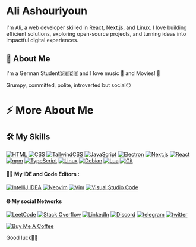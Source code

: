 
# Ali Ashouriyoun

I'm Ali, a web developer skilled in React, Next.js, and Linux. I love building efficient solutions, exploring open-source projects, and turning ideas into impactful digital experiences.




## 🚀 About Me
I'm a German Student🇩🇪🇩🇪 and I love music 🎵 and Movies! 🎥

Grumpy, committed, polite, introverted but social😶

# ⚡️ More About Me

## 🛠 My Skills

[![HTML](https://img.shields.io/badge/HTML-%23E34F26.svg?logo=html5&logoColor=white)](#) [![CSS](https://img.shields.io/badge/CSS-1572B6?logo=css3&logoColor=fff)](#) [![TailwindCSS](https://img.shields.io/badge/Tailwind%20CSS-%2338B2AC.svg?logo=tailwind-css&logoColor=white)](#) [![JavaScript](https://img.shields.io/badge/JavaScript-F7DF1E?logo=javascript&logoColor=000)](#) [![Electron](https://img.shields.io/badge/Electron-2B2E3A?logo=electron&logoColor=fff)](#) [![Next.js](https://img.shields.io/badge/Next.js-black?logo=next.js&logoColor=white)](#) [![React](https://img.shields.io/badge/React-%2320232a.svg?logo=react&logoColor=%2361DAFB)](#) [![npm](https://img.shields.io/badge/npm-CB3837?logo=npm&logoColor=fff)](#) [![TypeScript](https://img.shields.io/badge/TypeScript-3178C6?logo=typescript&logoColor=fff)](#) [![Linux](https://img.shields.io/badge/Linux-FCC624?logo=linux&logoColor=black)](#) [![Debian](https://img.shields.io/badge/Debian-A81D33?logo=debian&logoColor=fff)](#) [![Lua](https://img.shields.io/badge/Lua-%232C2D72.svg?logo=lua&logoColor=white)](#) [![Git](https://img.shields.io/badge/Git-F05032?logo=git&logoColor=fff)](#)

#### 👩‍💻 My IDE and Code Editors :
 

[![IntelliJ IDEA](https://img.shields.io/badge/IntelliJIDEA-000000.svg?logo=intellij-idea&logoColor=white)](#) [![Neovim](https://img.shields.io/badge/Neovim-57A143?logo=neovim&logoColor=fff)](#) [![Vim](https://img.shields.io/badge/Vim-%2311AB00.svg?logo=vim&logoColor=white)](#) [![Visual Studio Code](https://custom-icon-badges.demolab.com/badge/Visual%20Studio%20Code-0078d7.svg?logo=vsc&logoColor=white)](#)

#### 🌐 My social Networks


[![LeetCode](https://img.shields.io/badge/LeetCode-000000?logo=LeetCode&logoColor=#d16c06)](https://leetcode.com/u/aliashooriyoon/) [![Stack Overflow](https://img.shields.io/badge/-Stack%20Overflow-FE7A16?logo=stack-overflow&logoColor=white)](https://stackoverflow.com/users/17091510/aliashooriyoon) [![LinkedIn](https://img.shields.io/badge/Linkedin-%230077B5.svg?logo=linkedin&logoColor=white)](#) [![Discord](https://img.shields.io/badge/Discord-%235865F2.svg?&logo=discord&logoColor=white)](https://discord.gg/z5yBp7x3) [![telegram](https://img.shields.io/badge/telegram-0A66C2?style=for-the-badge&logo=telegram&logoColor=white)](https://t.me/ali_ash1386) [![twitter](https://img.shields.io/badge/twitter-1DA1F2?style=for-the-badge&logo=twitter&logoColor=white)](https://x.com/Aliash1386)

[![Buy Me A Coffee](https://img.shields.io/badge/Buy%20Me%20a%20Coffee-ffdd00?&logo=buy-me-a-coffee&logoColor=black)](https://www.coffeebede.com/aliash/)


Good luck🌱🌱

<!--
**AliAshooriyoon/AliAshooriyoon** is a ✨ _special_ ✨ repository because its `README.md` (this file) appears on your GitHub profile.

Here are some ideas to get you started:

- 🔭 I’m currently working on ...
- 🌱 I’m currently learning ...
- 👯 I’m looking to collaborate on ...
- 🤔 I’m looking for help with ...
- 💬 Ask me about ...
- 📫 How to reach me: ...
- 😄 Pronouns: ...
- ⚡ Fun fact: ...
-->
